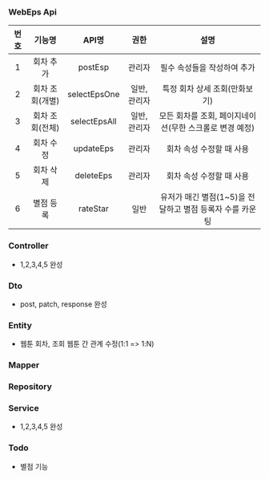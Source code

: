 ### WebEps Api
|번호|기능명|API명|권한|설명|
|:---:|:---:|:---:|:---:|:---:|
|1|회차 추가|postEsp|관리자|필수 속성들을 작성하여 추가|
|2|회차 조회(개별)|selectEpsOne|일반, 관리자|특정 회차 상세 조회(만화보기)|
|3|회차 조회(전체)|selectEpsAll|일반, 관리자|모든 회차를 조회, 페이지네이션(무한 스크롤로 변경 예정)|
|4|회차 수정|updateEps|관리자|회차 속성 수정할 때 사용|
|5|회차 삭제|deleteEps|관리자|회차 속성 수정할 때 사용|
|6|별점 등록|rateStar|일반|유저가 매긴 별점(1~5)을 전달하고 별점 등록자 수를 카운팅|

### Controller
- 1,2,3,4,5 완성

### Dto
- post, patch, response 완성

### Entity
- 웹툰 회차, 조회 웹툰 간 관계 수정(1:1 => 1:N)

### Mapper

### Repository

### Service
- 1,2,3,4,5 완성

### Todo
- 별점 기능